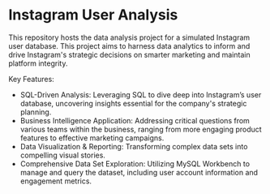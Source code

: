 # Instagram User Analysis
This repository hosts the data analysis project for a simulated Instagram user database. This project aims to harness data analytics to inform and drive Instagram's strategic decisions on smarter marketing and maintain platform integrity.

Key Features:
* SQL-Driven Analysis: Leveraging SQL to dive deep into Instagram’s user database, uncovering insights essential for the company's strategic planning.
* Business Intelligence Application: Addressing critical questions from various teams within the business, ranging from more engaging product features to effective marketing campaigns.
* Data Visualization & Reporting: Transforming complex data sets into compelling visual stories.
* Comprehensive Data Set Exploration: Utilizing MySQL Workbench to manage and query the dataset, including user account information and engagement metrics.
